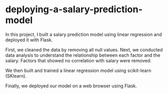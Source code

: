 # deploying-a-salary-prediction-model
In this project, I built a salary prediction model using linear regression and deployed it with Flask.

First, we cleaned the data by removing all null values. Next, we conducted data analysis to understand the relationship between each factor and the salary. Factors that showed no correlation with salary were removed.

We then built and trained a linear regression model using scikit-learn (SKlearn).

Finally, we deployed our model on a web browser using Flask.
